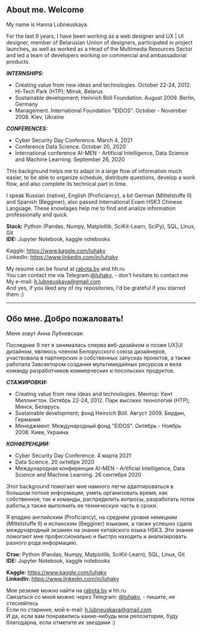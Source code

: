 ## About me. Welcome

My name is Hanna Lubneuskaya. 

For the last 9 years, I have been working as a web designer and UX | UI designer, member of Belarusian Uniion of designers, participated in project launches, as well as worked as a Head of the Multimedia Resources Sector and led a team of developers working on commercial and ambassadorial products.    

***INTERNSHIPS:***  
- Creating value from new ideas and technologies. October 22-24, 2012. Hi-Tech Park (HTP); Minsk, Belarus
- Sustainable development; Heinrich Böll Foundation. August 2009. Berlin, Germany
- Management. International Foundation "EIDOS". October - November 2008. Kiev, Ukraine  

***CONFERENCES:***
- Cyber Security Day Conference. March 4, 2021
- Conference Data Science. October 20, 2020
- International conference AI-MEN - Artificial Intelligence, Data Science and Machine Learning. September 26, 2020  

This background helps me to adapt in a large flow of information much easier, to be able to organize schedule, distribute questions, develop a work flow, and also complete its technical part in time.  

I speak Russian (native), English (Proficiancy), a bit German (Mittelstuffe II) and Spanish (Begginer), also passed International Exam HSK3 Chinese Language. These knowlages help me to find and analize information professionally and quick.  

**Stack:** Python (Pandas, Numpy, Matplotlib, SciKit-Learn, SciPy), SQL, Linux, Git  
**IDE:** Jupyter Notebook, kaggle notebooks  

Kaggle: https://www.kaggle.com/luhakv  
LinkedIn: https://www.linkedin.com/in/luhakv  
 
My resume can be found at [rabota.by](https://rabota.by/resume/321cb1c4ff0788704e0039ed1f765846435536) and hh.ru  
You can contact me via Telegram:[@luhakv](https://t.me/luhakv), - don't hesitate to contact me  
My e-mail: h.lubneuskaya@gmail.com  
And yes, if you liked any of my repositories, I'd be grateful if you starred them :)  

---

## Обо мне. Добро пожаловать! 

Меня зовут Анна Лубневская. 

Последние 9 лет я занималась сперва веб-дизайном и позже UX|UI дизайном, являюсь членом Белорусского союза дизайнеров, участвовала в партнерских и собственных запусках проектов, а также работала Завсектором создания мультимедийных ресурсов и вела команду разработчиков коммерческих и посольских продуктов.  

***СТАЖИРОВКИ:***  
- Creating value from new ideas and technologies. Ментор: Кент Миллингтон. Октябрь 22-24, 2012. Парк высоких технологий (HTP); Минск, Беларусь
- Sustainable development; фонд Heinrich Böll. Август 2009. Бердин, Германия
- Менеджмент. Международный фонд "EIDOS". Октябрь - Ноябрь 2008. Киев, Украина  

***КОНФЕРЕНЦИИ:***
- Cyber Security Day Conference. 4 марта 2021
- Data Science. 20 октября 2020
- Международная конференция AI-MEN - Artificial Intelligence, Data Science and Machine Learning. 26 сентября 2020  

Этот background помогает мне намного легче адаптироваться в большом потоке информации, уметь организовать время, как собственное, так и команды, распределить вопросы, разработать поток работы,а также выполнить ее техническую часть в сроки.  

Я владею английским (Proficiancy), на среднем уровне немецким (Mittelstuffe II) и испанским (Begginer) языками, а также успешно сдала международный экзамен на знание китайского языка HSK3. Эти знания помогают мне профессионально и быстро находить и анализировать разного рода информацию.

**Стэк:** Python (Pandas, Numpy, Matplotlib, SciKit-Learn), SQL, Linux, Git  
**IDE:** Jupyter Notebook, kaggle notebooks  

**Kaggle:** https://www.kaggle.com/luhakv  
**LinkedIn:** https://www.linkedin.com/in/luhakv  

Мое резюме можно найти на [rabota.by](https://rabota.by/resume/321cb1c4ff0788704e0039ed1f765846435536) и hh.ru    
Связаться со мной можно через Telegram: [@luhakv](https://t.me/luhakv), - пишите, не стесняйтесь  
Если по старинке, мой e-mail: h.lubneuskaya@gmail.com  
И да, если вам понравились какие-нибудь мои репозитории, буду благодарна, если отметите их звездами :)
